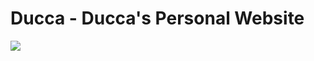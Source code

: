 # Ducca - Ducca's Personal Website

![](https://img.shields.io/github/last-commit/caodoc/ascii?style="flat-square"&color="94a4ff")